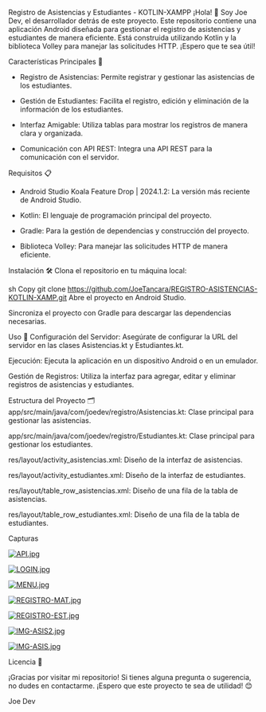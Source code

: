 Registro de Asistencias y Estudiantes - KOTLIN-XAMPP
¡Hola! 👋 Soy Joe Dev, el desarrollador detrás de este proyecto. Este repositorio contiene una aplicación Android diseñada para gestionar el registro de asistencias y estudiantes de manera eficiente. Está construida utilizando Kotlin y la biblioteca Volley para manejar las solicitudes HTTP. ¡Espero que te sea útil!

Características Principales 🚀
  - Registro de Asistencias: Permite registrar y gestionar las asistencias de los estudiantes.

  - Gestión de Estudiantes: Facilita el registro, edición y eliminación de la información de los estudiantes.

  - Interfaz Amigable: Utiliza tablas para mostrar los registros de manera clara y organizada.

  - Comunicación con API REST: Integra una API REST para la comunicación con el servidor.

Requisitos 📋
  - Android Studio Koala Feature Drop | 2024.1.2: La versión más reciente de Android Studio.

  - Kotlin: El lenguaje de programación principal del proyecto.

  - Gradle: Para la gestión de dependencias y construcción del proyecto.

  - Biblioteca Volley: Para manejar las solicitudes HTTP de manera eficiente.

Instalación 🛠️
Clona el repositorio en tu máquina local:

sh
Copy
git clone https://github.com/JoeTancara/REGISTRO-ASISTENCIAS-KOTLIN-XAMP.git
Abre el proyecto en Android Studio.

Sincroniza el proyecto con Gradle para descargar las dependencias necesarias.

Uso 📱
Configuración del Servidor: Asegúrate de configurar la URL del servidor en las clases Asistencias.kt y Estudiantes.kt.

Ejecución: Ejecuta la aplicación en un dispositivo Android o en un emulador.

Gestión de Registros: Utiliza la interfaz para agregar, editar y eliminar registros de asistencias y estudiantes.

Estructura del Proyecto 🗂️
app/src/main/java/com/joedev/registro/Asistencias.kt: Clase principal para gestionar las asistencias.

app/src/main/java/com/joedev/registro/Estudiantes.kt: Clase principal para gestionar los estudiantes.

res/layout/activity_asistencias.xml: Diseño de la interfaz de asistencias.

res/layout/activity_estudiantes.xml: Diseño de la interfaz de estudiantes.

res/layout/table_row_asistencias.xml: Diseño de una fila de la tabla de asistencias.

res/layout/table_row_estudiantes.xml: Diseño de una fila de la tabla de estudiantes.

Capturas

[![API.jpg](https://i.postimg.cc/Hs6SpTj3/API.jpg)](https://postimg.cc/ykShj4mS)

[![LOGIN.jpg](https://i.postimg.cc/7Pd6j2nN/LOGIN.jpg)](https://postimg.cc/DmQnXmDW)

[![MENU.jpg](https://i.postimg.cc/Qx7tDd6Z/MENU.jpg)](https://postimg.cc/56x1qbds)

[![REGISTRO-MAT.jpg](https://i.postimg.cc/pLYL91b0/REGISTRO-MAT.jpg)](https://postimg.cc/75hkd9L7)

[![REGISTRO-EST.jpg](https://i.postimg.cc/W4Nb06ss/REGISTRO-EST.jpg)](https://postimg.cc/DSNTTGWN)

[![IMG-ASIS2.jpg](https://i.postimg.cc/nL3V2jLB/IMG-ASIS2.jpg)](https://postimg.cc/gw6Pk082)

[![IMG-ASIS.jpg](https://i.postimg.cc/XJXjzjZh/IMG-ASIS.jpg)](https://postimg.cc/XGS6Z0kc)

Licencia 📄

¡Gracias por visitar mi repositorio! Si tienes alguna pregunta o sugerencia, no dudes en contactarme. ¡Espero que este proyecto te sea de utilidad! 😊

Joe Dev

